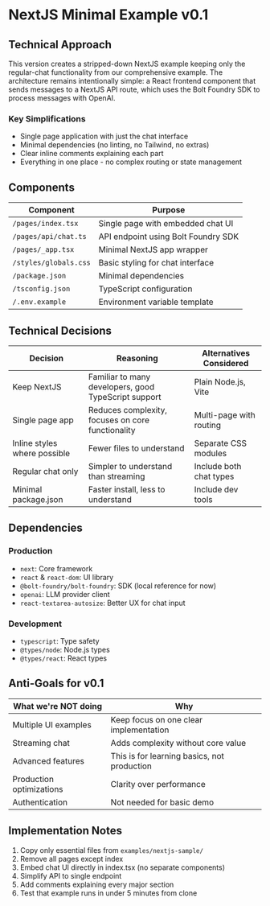# NextJS Minimal Example v0.1

## Technical Approach

This version creates a stripped-down NextJS example keeping only the regular-chat functionality from our comprehensive example. The architecture remains intentionally simple: a React frontend component that sends messages to a NextJS API route, which uses the Bolt Foundry SDK to process messages with OpenAI.

### Key Simplifications

- Single page application with just the chat interface
- Minimal dependencies (no linting, no Tailwind, no extras)
- Clear inline comments explaining each part
- Everything in one place - no complex routing or state management

## Components

| Component | Purpose |
| --- | --- |
| `/pages/index.tsx` | Single page with embedded chat UI |
| `/pages/api/chat.ts` | API endpoint using Bolt Foundry SDK |
| `/pages/_app.tsx` | Minimal NextJS app wrapper |
| `/styles/globals.css` | Basic styling for chat interface |
| `/package.json` | Minimal dependencies |
| `/tsconfig.json` | TypeScript configuration |
| `/.env.example` | Environment variable template |

## Technical Decisions

| Decision | Reasoning | Alternatives Considered |
| --- | --- | --- |
| Keep NextJS | Familiar to many developers, good TypeScript support | Plain Node.js, Vite |
| Single page app | Reduces complexity, focuses on core functionality | Multi-page with routing |
| Inline styles where possible | Fewer files to understand | Separate CSS modules |
| Regular chat only | Simpler to understand than streaming | Include both chat types |
| Minimal package.json | Faster install, less to understand | Include dev tools |

## Dependencies

### Production
- `next`: Core framework
- `react` & `react-dom`: UI library
- `@bolt-foundry/bolt-foundry`: SDK (local reference for now)
- `openai`: LLM provider client
- `react-textarea-autosize`: Better UX for chat input

### Development
- `typescript`: Type safety
- `@types/node`: Node.js types
- `@types/react`: React types

## Anti-Goals for v0.1

| What we're NOT doing | Why |
| --- | --- |
| Multiple UI examples | Keep focus on one clear implementation |
| Streaming chat | Adds complexity without core value |
| Advanced features | This is for learning basics, not production |
| Production optimizations | Clarity over performance |
| Authentication | Not needed for basic demo |

## Implementation Notes

1. Copy only essential files from `examples/nextjs-sample/`
2. Remove all pages except index
3. Embed chat UI directly in index.tsx (no separate components)
4. Simplify API to single endpoint
5. Add comments explaining every major section
6. Test that example runs in under 5 minutes from clone